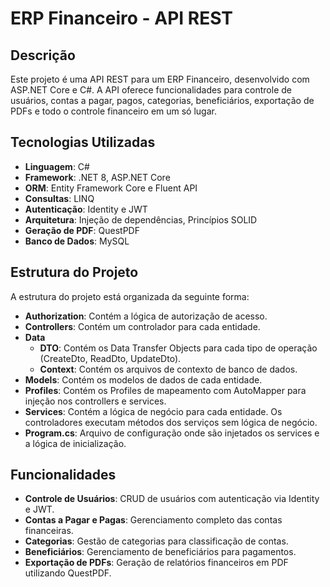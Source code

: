 # ERP Financeiro - API REST

## Descrição

Este projeto é uma API REST para um ERP Financeiro, desenvolvido com ASP.NET Core e C#. A API oferece funcionalidades para controle de usuários, contas a pagar, pagos, categorias, beneficiários, exportação de PDFs e todo o controle financeiro em um só lugar.

## Tecnologias Utilizadas

- **Linguagem**: C#
- **Framework**: .NET 8, ASP.NET Core
- **ORM**: Entity Framework Core e Fluent API
- **Consultas**: LINQ
- **Autenticação**: Identity e JWT
- **Arquitetura**: Injeção de dependências, Princípios SOLID
- **Geração de PDF**: QuestPDF
- **Banco de Dados**: MySQL

## Estrutura do Projeto

A estrutura do projeto está organizada da seguinte forma:

- **Authorization**: Contém a lógica de autorização de acesso.
- **Controllers**: Contém um controlador para cada entidade.
- **Data**
  - **DTO**: Contém os Data Transfer Objects para cada tipo de operação (CreateDto, ReadDto, UpdateDto).
  - **Context**: Contém os arquivos de contexto de banco de dados.
- **Models**: Contém os modelos de dados de cada entidade.
- **Profiles**: Contém os Profiles de mapeamento com AutoMapper para injeção nos controllers e services.
- **Services**: Contém a lógica de negócio para cada entidade. Os controladores executam métodos dos serviços sem lógica de negócio.
- **Program.cs**: Arquivo de configuração onde são injetados os services e a lógica de inicialização.

## Funcionalidades

- **Controle de Usuários**: CRUD de usuários com autenticação via Identity e JWT.
- **Contas a Pagar e Pagas**: Gerenciamento completo das contas financeiras.
- **Categorias**: Gestão de categorias para classificação de contas.
- **Beneficiários**: Gerenciamento de beneficiários para pagamentos.
- **Exportação de PDFs**: Geração de relatórios financeiros em PDF utilizando QuestPDF.

